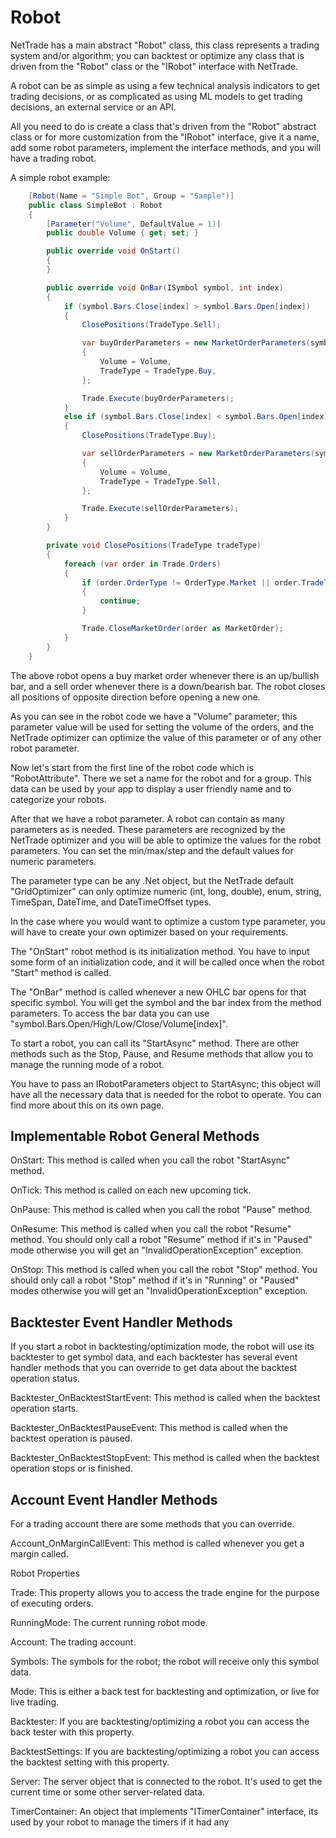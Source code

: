 <h1>Robot</h1>

NetTrade has a main abstract "Robot" class, this class represents a trading system and/or algorithm; you can backtest or optimize any class that is driven from the "Robot" class or the "IRobot" interface with NetTrade.

A robot can be as simple as using a few technical analysis indicators to get trading decisions, or as complicated as using ML models to get trading decisions, an external service or an API.

All you need to do is create a class that's driven from the "Robot" abstract class or for more customization from the "IRobot" interface, give it a name, add some robot parameters, implement the interface methods, and you will have a trading robot.

A simple robot example:


```c#
    [Robot(Name = "Simple Bot", Group = "Sample")]
    public class SimpleBot : Robot
    {
        [Parameter("Volume", DefaultValue = 1)]
        public double Volume { get; set; }

        public override void OnStart()
        {
        }

        public override void OnBar(ISymbol symbol, int index)
        {
            if (symbol.Bars.Close[index] > symbol.Bars.Open[index])
            {
                ClosePositions(TradeType.Sell);

                var buyOrderParameters = new MarketOrderParameters(symbol)
                {
                    Volume = Volume,
                    TradeType = TradeType.Buy,
                };

                Trade.Execute(buyOrderParameters);
            }
            else if (symbol.Bars.Close[index] < symbol.Bars.Open[index])
            {
                ClosePositions(TradeType.Buy);

                var sellOrderParameters = new MarketOrderParameters(symbol)
                {
                    Volume = Volume,
                    TradeType = TradeType.Sell,
                };

                Trade.Execute(sellOrderParameters);
            }
        }

        private void ClosePositions(TradeType tradeType)
        {
            foreach (var order in Trade.Orders)
            {
                if (order.OrderType != OrderType.Market || order.TradeType != tradeType)
                {
                    continue;
                }

                Trade.CloseMarketOrder(order as MarketOrder);
            }
        }
    }
```

The above robot opens a buy market order whenever there is an up/bullish bar, and a sell order whenever there is a down/bearish bar. The robot closes all positions of opposite direction before opening a new one.

As you can see in the robot code we have a "Volume" parameter; this parameter value will be used for setting the volume of the orders, and the NetTrade optimizer can optimize the value of this parameter or of any other robot parameter.

Now let's start from the first line of the robot code which is "RobotAttribute". There we set a name for the robot and for a group. This data can be used by your app to display a user friendly name and to categorize your robots.

After that we have a robot parameter. A robot can contain as many parameters as is needed. These parameters are recognized by the NetTrade optimizer and you will be able to optimize the values for the robot parameters. You can set the min/max/step and the default values for numeric parameters.

The parameter type can be any .Net object, but the NetTrade default "GridOptimizer" can only optimize numeric (int, long, double), enum, string, TimeSpan, DateTime, and DateTimeOffset types.

In the case where you would want to optimize a custom type parameter, you will have to create your own optimizer based on your requirements.

The "OnStart" robot method is its initialization method. You have to input some form of an initialization code, and it will be called once when the robot "Start" method is called.

The "OnBar" method is called whenever a new OHLC bar opens for that specific symbol. You will get the symbol and the bar index from the method parameters. To access the bar data you can use "symbol.Bars.Open/High/Low/Close/Volume[index]".

To start a robot, you can call its "StartAsync" method. There are other methods such as the Stop, Pause, and Resume methods that allow you to manage the running mode of a robot.

You have to pass an IRobotParameters object to StartAsync; this object will have all the necessary data that is needed for the robot to operate. You can find more about this on its own page. 

## Implementable Robot General Methods

OnStart: This method is called when you call the robot "StartAsync" method.

OnTick: This method is called on each new upcoming tick.

OnPause: This method is called when you call the robot "Pause" method.

OnResume: This method is called when you call the robot "Resume" method. You should only call a robot "Resume" method if it's in "Paused" mode otherwise you will get an "InvalidOperationException" exception.

OnStop: This method is called when you call the robot "Stop" method. You should only call a robot "Stop" method if it's in "Running" or "Paused" modes otherwise you will get an "InvalidOperationException" exception.

## Backtester Event Handler Methods

If you start a robot in backtesting/optimization mode, the robot will use its backtester to get symbol data, and each backtester has several event handler methods that you can override to get data about the backtest operation status.

Backtester_OnBacktestStartEvent: This method is called when the backtest operation starts.

Backtester_OnBacktestPauseEvent: This method is called when the backtest operation is paused.

Backtester_OnBacktestStopEvent: This method is called when the backtest operation stops or is finished.

## Account Event Handler Methods

For a trading account there are some methods that you can override.

Account_OnMarginCallEvent: This method is called whenever you get a margin called.

Robot Properties

Trade: This property allows you to access the trade engine for the purpose of executing orders.

RunningMode: The current running robot mode.

Account: The trading account.

Symbols: The symbols for the robot; the robot will receive only this symbol data.

Mode: This is either a back test for backtesting and optimization, or live for live trading.

Backtester: If you are backtesting/optimizing a robot you can access the back tester with this property.

BacktestSettings: If you are backtesting/optimizing a robot you can access the backtest setting with this property.

Server: The server object that is connected to the robot. It's used to get the current time or some other server-related data.

TimerContainer: An object that implements "ITimerContainer" interface, its used by your robot to manage the timers if it had any

